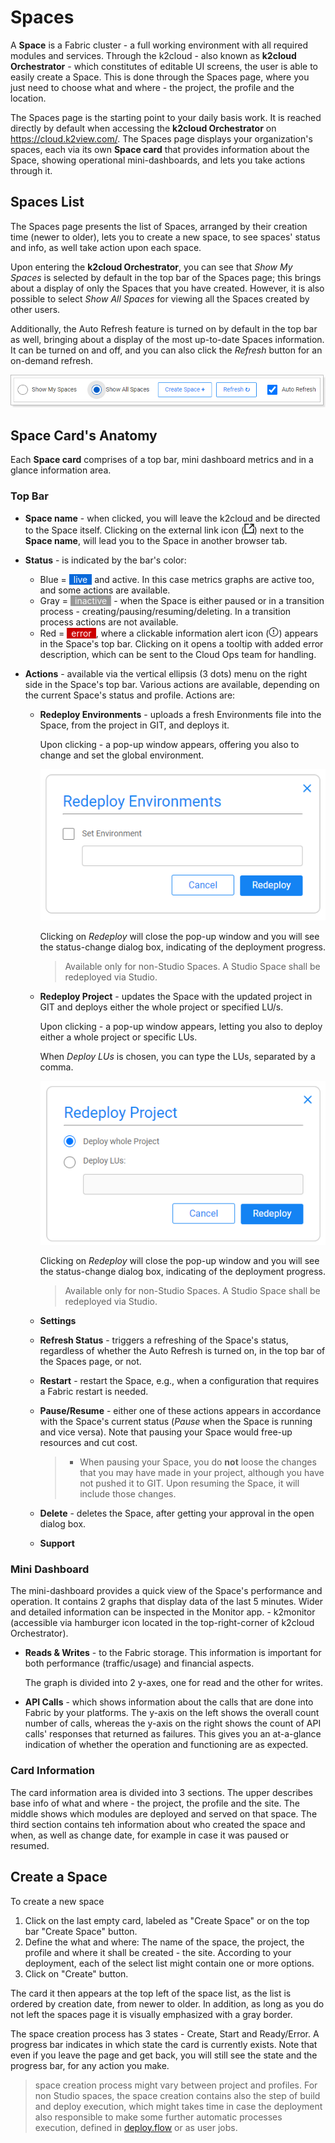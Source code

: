 # Spaces

A **Space** is a Fabric cluster - a full working environment with all required modules and services. Through the k2cloud - also known as **k2cloud Orchestrator** - which constitutes of editable UI screens, the user is able to easily create a Space. This is done through the Spaces page, where you just need to choose what and where - the project, the profile and the location.

The Spaces page is the starting point to your daily basis work. It is reached directly by default when accessing the **k2cloud Orchestrator** on https://cloud.k2view.com/. The Spaces page displays your organization's spaces, each via its own **Space card** that provides information about the Space, showing operational mini-dashboards, and lets you take actions through it. 

## Spaces List

The Spaces page presents the list of Spaces, arranged by their creation time (newer to older), lets you to create a new space, to see spaces' status and info, as well take action upon each space.

Upon entering the **k2cloud Orchestrator**, you can see that *Show My Spaces* is selected by default in the top bar of the Spaces page; this brings about a display of only the Spaces that you have created. However, it is also possible to select *Show All Spaces*  for viewing all the Spaces created by other users.

Additionally, the Auto Refresh feature is turned on by default in the top bar as well, bringing about a display of the most up-to-date Spaces information. It can be turned on and off, and you can also click the *Refresh* button for an on-demand refresh.

![](images/spaces-top-bar.png)  

## Space Card's Anatomy

Each **Space card** comprises of a top bar, mini dashboard metrics and in a glance information area.

### **Top Bar** 

* **Space name** - when clicked, you will leave the k2cloud and be directed to the Space itself. Clicking on the external link icon (![](images/ext-link.png)) next to the **Space name**, will lead you to the Space in another browser tab.

* **Status** - is indicated by the bar's color:

  * Blue = <span style="background-color: #0969da; padding: 0 7px; color:white">live</span> and active. In this case metrics graphs are active too, and some actions are available.
  * Gray = <span style="background-color: #999999; padding: 0 7px; color:white">inactive</span> - when the Space is either paused or in a transition process - creating/pausing/resuming/deleting. In a transition process actions are not available.
  * Red = <span style="background-color: #CC0000; padding: 0 7px; color:white">error</span>, where a clickable information alert icon (![](images/info-alert.png)) appears in the Space's top bar. Clicking on it opens a tooltip with added error description, which can be sent to the Cloud Ops team for handling.

* **Actions** - available via the vertical ellipsis (3 dots) menu on the right side in the Space's top bar. Various actions are available, depending on the current Space's status and profile. Actions are:

  * **Redeploy Environments** - uploads a fresh Environments file into the Space, from the project in GIT, and deploys it.

    Upon clicking - a pop-up window appears, offering you also to change and set the global environment.

    ![](images/redeploy-env.png)

    Clicking on *Redeploy* will close the pop-up window and you will see the status-change dialog box, indicating of the deployment progress.

    > Available only for non-Studio Spaces. A Studio Space shall be redeployed via Studio.

  * **Redeploy Project** - updates the Space with the updated project in GIT and deploys either the whole project or specified LU/s.

    Upon clicking - a pop-up window appears, letting you also to deploy either a whole project or specific LUs.

    When *Deploy LUs* is chosen, you can type the LUs, separated by a comma.

    ![](images/redeploy-proj.png)

    Clicking on *Redeploy* will close the pop-up window and you will see the status-change dialog box, indicating of the deployment progress.

    > Available only for non-Studio Spaces. A Studio Space shall be redeployed via Studio.

  * **Settings**

  * **Refresh Status** - triggers a refreshing of the Space's status, regardless of whether the Auto Refresh is turned on, in the top bar of the Spaces page, or not.

  * **Restart** - restart the Space, e.g., when a configuration that requires a Fabric restart is needed.

   
  * **Pause/Resume** - either one of these actions appears in accordance with the Space's current status (*Pause* when the Space is running and vice versa). Note that pausing your Space would free-up resources and cut cost.

       > * When pausing your Space, you do **not** loose the changes that you may have made in your project, although you have not pushed it to GIT. Upon resuming the Space, it will include those changes.

  * **Delete** - deletes the Space, after getting your approval in the open dialog box. 

   
  * **Support**

### Mini Dashboard

The mini-dashboard provides a quick view of the Space's performance and operation. It contains 2 graphs that display data of the last 5 minutes. Wider and detailed information can be inspected in the Monitor app. - k2monitor (accessible via hamburger icon located in the top-right-corner of k2cloud Orchestrator). 

* **Reads & Writes** - to the Fabric storage. This information is important for both performance (traffic/usage) and financial aspects. 

  The graph is divided into 2 y-axes, one for read and the other for writes.

*  **API Calls** - which shows information about the calls that are done into Fabric by your platforms. The y-axis on the left shows the overall count number of calls, whereas the y-axis on the right shows the count of API calls' responses that returned as failures. This gives you an at-a-glance indication of whether the operation and functioning are as expected.

### Card Information

The card information area is divided into 3 sections. The upper describes base info of what and where - the project, the profile and the site. The middle shows which modules are deployed and served on that space. The third section contains teh information about who created the space and when, as well as change date, for example in case it was paused or resumed.



## Create a Space

To create a new space 

1. Click on the last empty card, labeled as "Create Space" or on the top bar "Create Space" button. 
2. Define the what and where: The name of the space, the project, the profile and where it shall be created - the site. According to your deployment, each of the select list might contain one or more options.
3. Click on "Create" button.

The card it then appears at the top left of the space list, as the list is ordered by creation date, from newer to older. In addition, as long as you do not left the spaces page it is visually emphasized with a gray border.

The space creation process has 3 states - Create, Start and Ready/Error. A progress bar indicates in which state the card is currently exists. Note that even if you leave the page and get back, you will still see the state and the progress bar, for any action you make.

> space creation process might vary between project and profiles. For non Studio spaces, the space creation contains also the step of build and deploy execution, which might takes time in case the deployment also responsible to make some further automatic processes execution, defined in [deploy.flow](/articles/19_Broadway/09a_automatic_flows_execution_upon_deploy.md) or as user jobs. 
